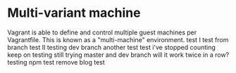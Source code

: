 # Multi-variant machine 

Vagrant is able to define and control multiple guest machines per Vagrantfile. This is known as a "multi-machine" environment.
test I
test from branch
test II
testing dev branch
another test
test i've stopped counting
keep on testing
still trying
master and dev branch
will it work twice in a row?
testing
npm test
remove blog test

